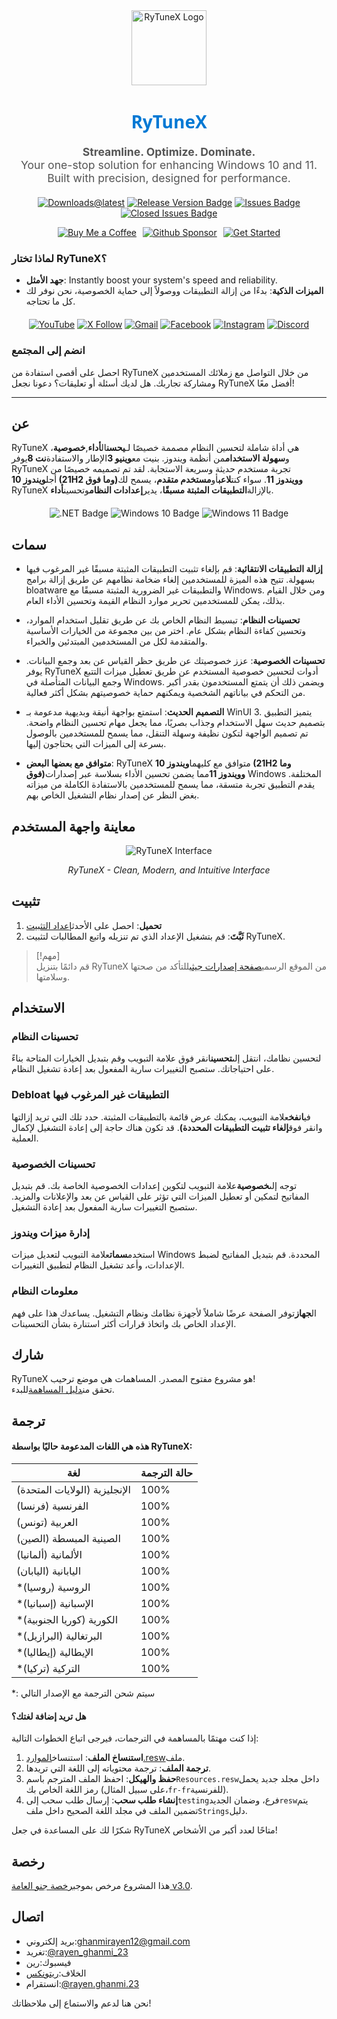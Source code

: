 <div align="center">
  <img src="https://github.com/user-attachments/assets/bc2beddd-99fe-4a50-b85f-0806b754a176" alt="RyTuneX Logo" width="120">
</div>

<h1 align="center" style="font-family: 'Segoe UI', sans-serif; font-weight: 600; color: #0078D4;">RyTuneX</h1>

<p align="center" style="font-size: 1.1rem; color: #555;">
  <strong>Streamline. Optimize. Dominate.</strong><br>
  Your one-stop solution for enhancing Windows 10 and 11. Built with precision, designed for performance.
</p>

<div align="center" style="margin: 20px 0;">
  
  [![Downloads@latest](https://img.shields.io/github/downloads/rayenghanmi/rytunex/total?style=for-the-badge)](https://github.com/rayenghanmi/rytunex/releases/latest/download/RyTuneX.Setup.zip)
  [![Release Version Badge](https://img.shields.io/github/v/release/rayenghanmi/rytunex?style=for-the-badge)](https://github.com/rayenghanmi/rytunex/releases)
  [![Issues Badge](https://img.shields.io/github/issues/rayenghanmi/rytunex?style=for-the-badge)](https://github.com/rayenghanmi/rytunex/issues)
  [![Closed Issues Badge](https://img.shields.io/github/issues-closed/rayenghanmi/rytunex?color=%238256d0&style=for-the-badge)](https://github.com/rayenghanmi/rytunex/issues?q=is%3Aissue+is%3Aclosed)<br>

<a href="https://www.buymeacoffee.com/rayen.ghanmi.22"><img src="https://img.shields.io/badge/Buy_Me_A_Coffee-FFDD00?style=for-the-badge&logo=buy-me-a-coffee&logoColor=black" alt="Buy Me a Coffee" style="margin-right: 10px;"></a><a href="https://github.com/sponsors/rayenghanmi"><img src="https://img.shields.io/badge/sponsor-30363D?style=for-the-badge&logo=GitHub-Sponsors&logoColor=#white" alt="Github Sponsor" style="margin-right: 10px;"></a><a href="https://github.com/rayenghanmi/RyTuneX/wiki/Installation"><img src="https://img.shields.io/badge/Get%20Started-RyTuneX-blue?style=for-the-badge" alt="Get Started"></a>

</div>

### لماذا تختار RyTuneX؟

-   **جهد الأمثل**: Instantly boost your system's speed and reliability.
-   **الميزات الذكية**: بدءًا من إزالة التطبيقات ووصولاً إلى حماية الخصوصية، نحن نوفر لك كل ما تحتاجه.

<div align="center" style="margin: 20px 0;">
  <a href="https://youtube.com/@rayen.ghanmi.23?sub_confirmation=1"><img src="https://img.shields.io/badge/YouTube-FF0000?style=for-the-badge&logo=youtube&logoColor=white" alt="YouTube"></a>
  <a href="https://twitter.com/rayen_ghanmi_23"><img src="https://img.shields.io/badge/X-000000?style=for-the-badge&logo=x&logoColor=white" alt="X Follow"></a>
  <a href="mailto:ghanmirayen12@gmail.com"><img src="https://img.shields.io/badge/Gmail-D14836?style=for-the-badge&logo=gmail&logoColor=white" alt="Gmail"></a>
  <a href="https://www.facebook.com/rayen.ghanmi.23"><img src="https://img.shields.io/badge/Facebook-1877F2?style=for-the-badge&logo=facebook&logoColor=white" alt="Facebook"></a>
  <a href="https://www.instagram.com/rayen.ghanmi.23"><img src="https://img.shields.io/badge/Instagram-E4405F?style=for-the-badge&logo=instagram&logoColor=white" alt="Instagram"></a>
  <a href="https://discord.gg/gyBzyd364t"><img src="https://img.shields.io/badge/Discord-5865F2?style=for-the-badge&logo=discord&logoColor=white" alt="Discord"></a>
</div>

### انضم إلى المجتمع

احصل على أقصى استفادة من RyTuneX من خلال التواصل مع زملائك المستخدمين ومشاركة تجاربك. هل لديك أسئلة أو تعليقات؟ دعونا نجعل RyTuneX أفضل معًا!

* * *

## عن

RyTuneX هي أداة شاملة لتحسين النظام مصممة خصيصًا لـ**يحسن**ال**أداء**,**خصوصية**، و**سهولة الاستخدام**من أنظمة ويندوز. بنيت مع**وينيو 3**الإطار والاستفادة**نت 8**يوفر RyTuneX تجربة مستخدم حديثة وسريعة الاستجابة. لقد تم تصميمه خصيصًا من أجل**ويندوز 10 (21H2 وما فوق)**و**ويندوز 11**. سواء كنت**لاعب**أو**مستخدم متقدم**، يسمح لك RyTuneX بالإزالة**التطبيقات المثبتة مسبقًا**، يدير**إعدادات النظام**وتحسين**أداء**.

<div align="center" style="margin: 20px 0;">
  <img src="https://img.shields.io/badge/.NET8-512BD4?style=for-the-badge&logo=dotnet&logoColor=white" alt=".NET Badge" />
  <img src="https://img.shields.io/badge/Windows_10-0078d7?style=for-the-badge&logo=windows-10&logoColor=white" alt="Windows 10 Badge" />
  <img src="https://img.shields.io/badge/Windows_11-0078d4?style=for-the-badge&logo=windows-11&logoColor=white" alt="Windows 11 Badge" />
</div>

## سمات

-   **إزالة التطبيقات الانتقائية**: قم بإلغاء تثبيت التطبيقات المثبتة مسبقًا غير المرغوب فيها بسهولة. تتيح هذه الميزة للمستخدمين إلغاء ضخامة نظامهم عن طريق إزالة برامج bloatware والتطبيقات غير الضرورية المثبتة مسبقًا مع Windows. ومن خلال القيام بذلك، يمكن للمستخدمين تحرير موارد النظام القيمة وتحسين الأداء العام.

-   **تحسينات النظام**: تبسيط النظام الخاص بك عن طريق تقليل استخدام الموارد، وتحسين كفاءة النظام بشكل عام. اختر من بين مجموعة من الخيارات الأساسية والمتقدمة لكل من المستخدمين المبتدئين والخبراء.

-   **تحسينات الخصوصية**: عزز خصوصيتك عن طريق حظر القياس عن بعد وجمع البيانات. يوفر RyTuneX أدوات لتحسين خصوصية المستخدم عن طريق تعطيل ميزات التتبع وجمع البيانات المتأصلة في Windows. ويضمن ذلك أن يتمتع المستخدمون بقدر أكبر من التحكم في بياناتهم الشخصية ويمكنهم حماية خصوصيتهم بشكل أكثر فعالية.

-   **التصميم الحديث**: استمتع بواجهة أنيقة وبديهية مدعومة بـ WinUI 3. يتميز التطبيق بتصميم حديث سهل الاستخدام وجذاب بصريًا، مما يجعل مهام تحسين النظام واضحة. تم تصميم الواجهة لتكون نظيفة وسهلة التنقل، مما يسمح للمستخدمين بالوصول بسرعة إلى الميزات التي يحتاجون إليها.

-   **متوافق مع بعضها البعض**: RyTuneX متوافق مع كليهما**ويندوز 10 (21H2 وما فوق)**و**ويندوز 11**مما يضمن تحسين الأداء بسلاسة عبر إصدارات Windows المختلفة. يقدم التطبيق تجربة متسقة، مما يسمح للمستخدمين بالاستفادة الكاملة من ميزاته بغض النظر عن إصدار نظام التشغيل الخاص بهم.

## معاينة واجهة المستخدم

<div align="center">
  <picture>
    <source media="(prefers-color-scheme: dark)" srcset="https://github.com/user-attachments/assets/e8d2ad64-0401-4b1f-b7c9-c4fc09979459" />
    <source media="(prefers-color-scheme: light)" srcset="https://github.com/user-attachments/assets/86448dc8-49f8-4f80-ab6b-7c8da26e2d2f" />
    <img alt="RyTuneX Interface" src="https://github.com/user-attachments/assets/e8d2ad64-0401-4b1f-b7c9-c4fc09979459" />
  </picture>
  <p><em>RyTuneX - Clean, Modern, and Intuitive Interface</em></p>
</div>

## تثبيت

1.  **تحميل**: احصل على الأحدث[إعداد التثبيت](https://github.com/rayenghanmi/RyTuneX/releases/latest)
2.  **ثَبَّتَ**: قم بتشغيل الإعداد الذي تم تنزيله واتبع المطالبات لتثبيت RyTuneX.

> [!مهم]  
> قم دائمًا بتنزيل RyTuneX من الموقع الرسمي[صفحة إصدارات جيثب](https://github.com/rayenghanmi/RyTuneX/releases)للتأكد من صحتها وسلامتها.

## الاستخدام

### تحسينات النظام

لتحسين نظامك، انتقل إلى**تحسين**انقر فوق علامة التبويب وقم بتبديل الخيارات المتاحة بناءً على احتياجاتك. ستصبح التغييرات سارية المفعول بعد إعادة تشغيل النظام.

### Debloat التطبيقات غير المرغوب فيها

في**انفخ**علامة التبويب، يمكنك عرض قائمة بالتطبيقات المثبتة. حدد تلك التي تريد إزالتها وانقر فوق**إلغاء تثبيت التطبيقات المحددة)**. قد تكون هناك حاجة إلى إعادة التشغيل لإكمال العملية.

### تحسينات الخصوصية

توجه إلى**خصوصية**علامة التبويب لتكوين إعدادات الخصوصية الخاصة بك. قم بتبديل المفاتيح لتمكين أو تعطيل الميزات التي تؤثر على القياس عن بعد والإعلانات والمزيد. ستصبح التغييرات سارية المفعول بعد إعادة التشغيل.

### إدارة ميزات ويندوز

استخدم**سمات**علامة التبويب لتعديل ميزات Windows المحددة. قم بتبديل المفاتيح لضبط الإعدادات، وأعد تشغيل النظام لتطبيق التغييرات.

### معلومات النظام

ال**جهاز**توفر الصفحة عرضًا شاملاً لأجهزة نظامك ونظام التشغيل. يساعدك هذا على فهم الإعداد الخاص بك واتخاذ قرارات أكثر استنارة بشأن التحسينات.

## شارك

RyTuneX هو مشروع مفتوح المصدر. المساهمات هي موضع ترحيب!  
تحقق من[دليل المساهمة](https://github.com/rayenghanmi/RyTuneX/blob/main/CONTRIBUTING.md)للبدء.

## ترجمة

#### هذه هي اللغات المدعومة حاليًا بواسطة RyTuneX:

| لغة                           | حالة الترجمة |
| ----------------------------- | ------------ |
| الإنجليزية (الولايات المتحدة) | 100%         |
| الفرنسية (فرنسا)              | 100%         |
| العربية (تونس)                | 100%         |
| الصينية المبسطة (الصين)       | 100%         |
| الألمانية (ألمانيا)           | 100%         |
| اليابانية (اليابان)           | 100%         |
| \*الروسية (روسيا)             | 100%         |
| \*الإسبانية (إسبانيا)         | 100%         |
| \*الكورية (كوريا الجنوبية)    | 100%         |
| \*البرتغالية (البرازيل)       | 100%         |
| \*الإيطالية (إيطاليا)         | 100%         |
| \*التركية (تركيا)             | 100%         |

\*: سيتم شحن الترجمة مع الإصدار التالي

#### هل تريد إضافة لغتك؟

إذا كنت مهتمًا بالمساهمة في الترجمات، فيرجى اتباع الخطوات التالية:

1.  **استنساخ الملف**: استنساخ[الموارد.resw](../testing/Strings/en-us/Resources.resw)ملف.
2.  **ترجمة الملف**: ترجمة محتوياته إلى اللغة التي تريدها.
3.  **حفظ والهيكل**: احفظ الملف المترجم باسم`Resources.resw`داخل مجلد جديد يحمل رمز اللغة الخاص بك (على سبيل المثال،`fr-fr`للفرنسية).
4.  **إنشاء طلب سحب**: إرسال طلب سحب إلى`testing`فرع، وضمان الجديد`resw`يتم تضمين الملف في مجلد اللغة الصحيح داخل ملف`Strings`دليل.

شكرًا لك على المساعدة في جعل RyTuneX متاحًا لعدد أكبر من الأشخاص!

## رخصة

هذا المشروع مرخص بموجب[رخصة جنو العامة v3.0](https://github.com/rayenghanmi/RyTuneX/blob/main/LICENSE.md).

## اتصال

-   بريد إلكتروني:[ghanmirayen12@gmail.com](mailto:ghanmirayen12@gmail.com)
-   تغريد:[@rayen_ghanmi_23](https://twitter.com/rayen_ghanmi_23)
-   فيسبوك:[رين](https://www.facebook.com/rayen.ghanmi.23)
-   الخلاف:[ريتونكس](https://discord.gg/gyBzyd364t)
-   انستقرام:[@rayen.ghanmi.23](https://instagram.com/rayen.ghanmi.23)

نحن هنا لدعم والاستماع إلى ملاحظاتك!
